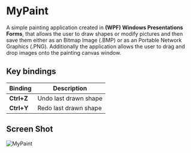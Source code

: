 # MyPaint

A simple painting application created in **(WPF) Windows Presentations Forms**, that allows the user to draw shapes or modify pictures and then save them either as an Bitmap Image (.BMP) or as an Portable Network Graphics (.PNG). Additionally the application allows the user to drag and drop images onto the painting canvas window.

## Key bindings
| Binding | Description |
|---------|-------------|
| **Ctrl+Z** | Undo last drawn shape |
| **Ctrl+Y** | Redo last drawn shape |

## Screen Shot
![MyPaint](https://github.com/EdvinAndre/MyPaint/blob/main/Image/MyPaint.PNG)
